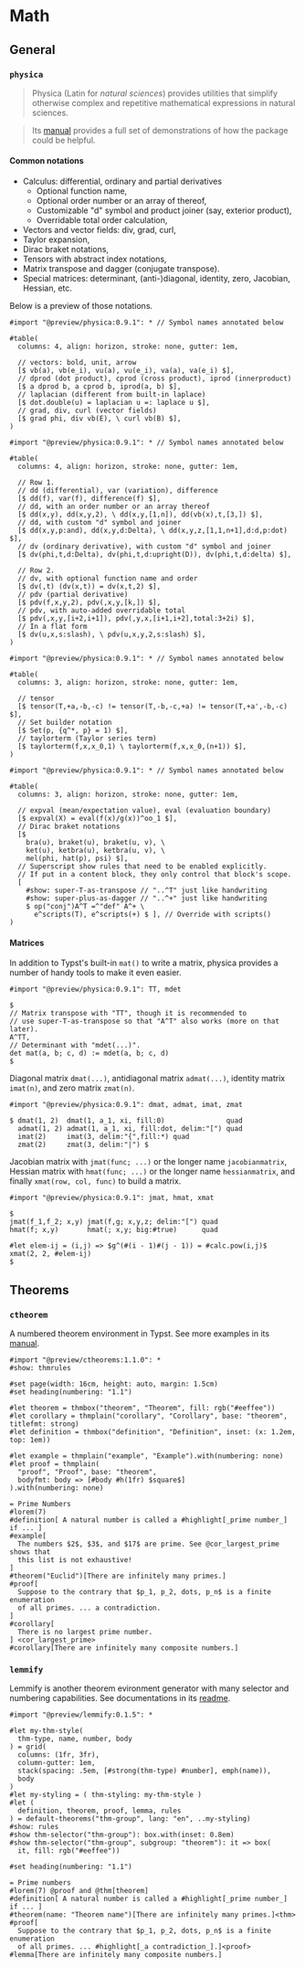 # Math

## General
### `physica`

> Physica (Latin for _natural sciences_) provides utilities that simplify
> otherwise complex and repetitive mathematical expressions in natural sciences.

> Its [manual](https://github.com/Leedehai/typst-physics/blob/master/physica-manual.pdf)
> provides a full set of demonstrations of how the package could be helpful.

#### Common notations

* Calculus: differential, ordinary and partial derivatives
  * Optional function name,
  * Optional order number or an array of thereof,
  * Customizable "d" symbol and product joiner (say, exterior product),
  * Overridable total order calculation,
* Vectors and vector fields: div, grad, curl,
* Taylor expansion,
* Dirac braket notations,
* Tensors with abstract index notations,
* Matrix transpose and dagger (conjugate transpose).
* Special matrices: determinant, (anti-)diagonal, identity, zero, Jacobian,
Hessian, etc. <!-- TODO Add rotation and gram matrices in physica:0.9.2 -->

Below is a preview of those notations.

```typ
#import "@preview/physica:0.9.1": * // Symbol names annotated below

#table(
  columns: 4, align: horizon, stroke: none, gutter: 1em,

  // vectors: bold, unit, arrow
  [$ vb(a), vb(e_i), vu(a), vu(e_i), va(a), va(e_i) $],
  // dprod (dot product), cprod (cross product), iprod (innerproduct)
  [$ a dprod b, a cprod b, iprod(a, b) $],
  // laplacian (different from built-in laplace)
  [$ dot.double(u) = laplacian u =: laplace u $],
  // grad, div, curl (vector fields)
  [$ grad phi, div vb(E), \ curl vb(B) $],
)
```

```typ
#import "@preview/physica:0.9.1": * // Symbol names annotated below

#table(
  columns: 4, align: horizon, stroke: none, gutter: 1em,

  // Row 1.
  // dd (differential), var (variation), difference
  [$ dd(f), var(f), difference(f) $],
  // dd, with an order number or an array thereof
  [$ dd(x,y), dd(x,y,2), \ dd(x,y,[1,n]), dd(vb(x),t,[3,]) $],
  // dd, with custom "d" symbol and joiner
  [$ dd(x,y,p:and), dd(x,y,d:Delta), \ dd(x,y,z,[1,1,n+1],d:d,p:dot) $],
  // dv (ordinary derivative), with custom "d" symbol and joiner
  [$ dv(phi,t,d:Delta), dv(phi,t,d:upright(D)), dv(phi,t,d:delta) $],

  // Row 2.
  // dv, with optional function name and order
  [$ dv(,t) (dv(x,t)) = dv(x,t,2) $],
  // pdv (partial derivative)
  [$ pdv(f,x,y,2), pdv(,x,y,[k,]) $],
  // pdv, with auto-added overridable total
  [$ pdv(,x,y,[i+2,i+1]), pdv(,y,x,[i+1,i+2],total:3+2i) $],
  // In a flat form
  [$ dv(u,x,s:slash), \ pdv(u,x,y,2,s:slash) $],
)
```

<!--
// TODO Add Order/order once physica:0.9.2 is merged.
// TODO Demo expval(A, phi) once physica:0.9.2 is merged.
-->
```typ
#import "@preview/physica:0.9.1": * // Symbol names annotated below

#table(
  columns: 3, align: horizon, stroke: none, gutter: 1em,

  // tensor
  [$ tensor(T,+a,-b,-c) != tensor(T,-b,-c,+a) != tensor(T,+a',-b,-c) $],
  // Set builder notation
  [$ Set(p, {q^*, p} = 1) $],
  // taylorterm (Taylor series term)
  [$ taylorterm(f,x,x_0,1) \ taylorterm(f,x,x_0,(n+1)) $],
)
```
```typ
#import "@preview/physica:0.9.1": * // Symbol names annotated below

#table(
  columns: 3, align: horizon, stroke: none, gutter: 1em,

  // expval (mean/expectation value), eval (evaluation boundary)
  [$ expval(X) = eval(f(x)/g(x))^oo_1 $],
  // Dirac braket notations
  [$
    bra(u), braket(u), braket(u, v), \
    ket(u), ketbra(u), ketbra(u, v), \
    mel(phi, hat(p), psi) $],
  // Superscript show rules that need to be enabled explicitly.
  // If put in a content block, they only control that block's scope.
  [
    #show: super-T-as-transpose // "..^T" just like handwriting
    #show: super-plus-as-dagger // "..^+" just like handwriting
    $ op("conj")A^T =^"def" A^+ \
      e^scripts(T), e^scripts(+) $ ], // Override with scripts()
)
```

#### Matrices

In addition to Typst's built-in `mat()` to write a matrix, physica provides a
number of handy tools to make it even easier.

```typ
#import "@preview/physica:0.9.1": TT, mdet

$
// Matrix transpose with "TT", though it is recommended to
// use super-T-as-transpose so that "A^T" also works (more on that later).
A^TT,
// Determinant with "mdet(...)".
det mat(a, b; c, d) := mdet(a, b; c, d)
$
```

Diagonal matrix `dmat(...)`, antidiagonal matrix `admat(...)`,
identity matrix `imat(n)`, and zero matrix `zmat(n)`.
```typ
#import "@preview/physica:0.9.1": dmat, admat, imat, zmat

$ dmat(1, 2)  dmat(1, a_1, xi, fill:0)               quad
  admat(1, 2) admat(1, a_1, xi, fill:dot, delim:"[") quad
  imat(2)     imat(3, delim:"{",fill:*) quad
  zmat(2)     zmat(3, delim:"|") $
```

Jacobian matrix with `jmat(func; ...)` or the longer name `jacobianmatrix`,
Hessian matrix with `hmat(func; ...)` or the longer name `hessianmatrix`, and
finally `xmat(row, col, func)` to build a matrix.
```typ
#import "@preview/physica:0.9.1": jmat, hmat, xmat

$
jmat(f_1,f_2; x,y) jmat(f,g; x,y,z; delim:"[") quad
hmat(f; x,y)       hmat(; x,y; big:#true)      quad

#let elem-ij = (i,j) => $g^(#(i - 1)#(j - 1)) = #calc.pow(i,j)$
xmat(2, 2, #elem-ij)
$
```

## Theorems
### `ctheorem`

A numbered theorem environment in Typst. See more examples in its
[manual](https://github.com/sahasatvik/typst-theorems/blob/main/manual.pdf).

```typ
#import "@preview/ctheorems:1.1.0": *
#show: thmrules

#set page(width: 16cm, height: auto, margin: 1.5cm)
#set heading(numbering: "1.1")

#let theorem = thmbox("theorem", "Theorem", fill: rgb("#eeffee"))
#let corollary = thmplain("corollary", "Corollary", base: "theorem", titlefmt: strong)
#let definition = thmbox("definition", "Definition", inset: (x: 1.2em, top: 1em))

#let example = thmplain("example", "Example").with(numbering: none)
#let proof = thmplain(
  "proof", "Proof", base: "theorem",
  bodyfmt: body => [#body #h(1fr) $square$]
).with(numbering: none)

= Prime Numbers
#lorem(7)
#definition[ A natural number is called a #highlight[_prime number_] if ... ]
#example[
  The numbers $2$, $3$, and $17$ are prime. See @cor_largest_prime shows that
  this list is not exhaustive!
]
#theorem("Euclid")[There are infinitely many primes.]
#proof[
  Suppose to the contrary that $p_1, p_2, dots, p_n$ is a finite enumeration
  of all primes. ... a contradiction.
]
#corollary[
  There is no largest prime number.
] <cor_largest_prime>
#corollary[There are infinitely many composite numbers.]
```

### `lemmify`

Lemmify is another theorem evironment generator with many selector and numbering
capabilities. See documentations in its [readme](https://github.com/Marmare314/lemmify).

```typ
#import "@preview/lemmify:0.1.5": *

#let my-thm-style(
  thm-type, name, number, body
) = grid(
  columns: (1fr, 3fr),
  column-gutter: 1em,
  stack(spacing: .5em, [#strong(thm-type) #number], emph(name)),
  body
)
#let my-styling = ( thm-styling: my-thm-style )
#let (
  definition, theorem, proof, lemma, rules
) = default-theorems("thm-group", lang: "en", ..my-styling)
#show: rules
#show thm-selector("thm-group"): box.with(inset: 0.8em)
#show thm-selector("thm-group", subgroup: "theorem"): it => box(
  it, fill: rgb("#eeffee"))

#set heading(numbering: "1.1")

= Prime numbers
#lorem(7) @proof and @thm[theorem]
#definition[ A natural number is called a #highlight[_prime number_] if ... ]
#theorem(name: "Theorem name")[There are infinitely many primes.]<thm>
#proof[
  Suppose to the contrary that $p_1, p_2, dots, p_n$ is a finite enumeration
  of all primes. ... #highlight[_a contradiction_].]<proof>
#lemma[There are infinitely many composite numbers.]
```
